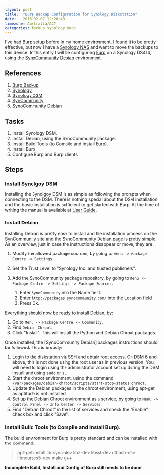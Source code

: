 ```yaml
---
layout: post
title:  "Burp Backup Configuration for Synology Diskstation"
date:   2016-02-07 12:20:43
timezone: Australia/ACT
categories: backup synology burp
---
```


I've had Burp setup before in my home environment.  I found it to be pretty effective, but now I have a [Synology NAS][syno] and want to move the backups to this device.  In this entry I will be configuring [Burp][burp] on a Synology DS414, using the [SynoCommunity][comm] [Debian][synodeb] environment.

## References 
[burp]: https://burp.grke.org/ "Burp Backup"
[syno]: http://www.synology.com/ "Synology NAS"
[comm]: https://synocommunity.com/ "SynoCommunity"
[dsm]: htts://www.synology.com/en-us/dsm/ "Synology DiskStation Manager"
[synodeb]: https://github.com/SynoCommunity/spksrc/wiki/Debian-Chroot "SynCommunity Debian"

1. [Burp Backup][burp]
1. [Synology][syno]
1. [Synology DSM][dsm]
1. [SynCommunity][comm]
1. [SynoCommunity Debian][synodeb]

## Tasks

1. Install Synology DSM.
1. Install Debian, using the SynoCommunity package.
1. Install Build Tools (to Compile and Install Burp).
1. Install Burp
1. Configure Burp and Burp clients

## Steps

### Install Synolgoy DSM

Installing the Synolgoy DSM is as simple as following the prompts when connecting to the DSM. There is nothing special about the DSM installation and the basic installation is sufficient to get started with Burp.  At the time of writing the manual is available at [User Guide](https://global.download.synology.com/download/Document/UserGuide/DSM/).

### Install Debian

Installing Debian is pretty easy to install and the installation process on the [SynCommunity site][syno] and the [SynoCommunity Debian page][synodeb] is pretty simple.  As an overview, just in case the instructions disappear or move, they are:

1. Modify the allowed package sources, by going to ``Menu -> Package Centre -> Settings``.
1. Set the Trust Level to "Synology Inc. and trusted publishers".
1. Add the SynoCommunity package repository, by going to ``Menu -> Package Centre -> Settings -> Package Sources``.

    1. Enter ``SynoCommunity`` into the Name field.
    1. Enter ``http://packages.synocommunity.com/`` into the Location field
    1. Press Ok.

Everything should now be ready to install Debian, by:

1. Go to ``Menu -> Package Centre -> Community``.
1. Find ``Debian Chroot``.
1. Click "Install".  This will install the Python and Debian Chroot packages.

Once installed, the [SynoCommunity Debian] packages instructions should be followed.  This is broadly:

1. Login to the diskstation via SSH and obtain root access.  On DSM 6 and above, this is not done using the root user as in previous version.  You will need to login using the administrator account set up during the DSM install and using ``sudo`` or ``su``.
1. Start the chroot environment, using the command ``/var/packages/debian-chroot/scripts/start-stop-status chroot``.
1. Update the Debian packages in the chroot environment, using apt-get as aptitude is not installed.
1. Set up the Debian Chroot environment as a service, by going to ``Menu -> Control Panel -> Info Center -> Services``.
1. Find "Debian Chroot" in the list of services and check the "Enable" check box and click "Save".

### Install Build Tools (to Compile and Install Burp).

The build environment for Burp is pretty standard and can be installed with the command:

> apt-get install librsync-dev libz-dev libssl-dev uthash-dev libncurses5-dev make g++

**Incomplete Build, Install and Config of Burp still needs to be done**

